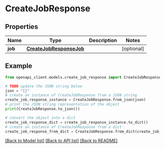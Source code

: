 # CreateJobResponse


## Properties

Name | Type | Description | Notes
------------ | ------------- | ------------- | -------------
**job** | [**CreateJobResponseJob**](CreateJobResponseJob.md) |  | [optional] 

## Example

```python
from openapi_client.models.create_job_response import CreateJobResponse

# TODO update the JSON string below
json = "{}"
# create an instance of CreateJobResponse from a JSON string
create_job_response_instance = CreateJobResponse.from_json(json)
# print the JSON string representation of the object
print(CreateJobResponse.to_json())

# convert the object into a dict
create_job_response_dict = create_job_response_instance.to_dict()
# create an instance of CreateJobResponse from a dict
create_job_response_from_dict = CreateJobResponse.from_dict(create_job_response_dict)
```
[[Back to Model list]](../README.md#documentation-for-models) [[Back to API list]](../README.md#documentation-for-api-endpoints) [[Back to README]](../README.md)


